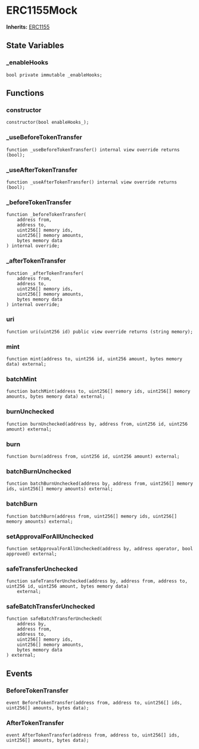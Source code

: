 # ERC1155Mock
**Inherits:**
[ERC1155](/lib/solady/src/tokens/ERC1155.sol/abstract.ERC1155.md)


## State Variables
### _enableHooks

```solidity
bool private immutable _enableHooks;
```


## Functions
### constructor


```solidity
constructor(bool enableHooks_);
```

### _useBeforeTokenTransfer


```solidity
function _useBeforeTokenTransfer() internal view override returns (bool);
```

### _useAfterTokenTransfer


```solidity
function _useAfterTokenTransfer() internal view override returns (bool);
```

### _beforeTokenTransfer


```solidity
function _beforeTokenTransfer(
    address from,
    address to,
    uint256[] memory ids,
    uint256[] memory amounts,
    bytes memory data
) internal override;
```

### _afterTokenTransfer


```solidity
function _afterTokenTransfer(
    address from,
    address to,
    uint256[] memory ids,
    uint256[] memory amounts,
    bytes memory data
) internal override;
```

### uri


```solidity
function uri(uint256 id) public view override returns (string memory);
```

### mint


```solidity
function mint(address to, uint256 id, uint256 amount, bytes memory data) external;
```

### batchMint


```solidity
function batchMint(address to, uint256[] memory ids, uint256[] memory amounts, bytes memory data) external;
```

### burnUnchecked


```solidity
function burnUnchecked(address by, address from, uint256 id, uint256 amount) external;
```

### burn


```solidity
function burn(address from, uint256 id, uint256 amount) external;
```

### batchBurnUnchecked


```solidity
function batchBurnUnchecked(address by, address from, uint256[] memory ids, uint256[] memory amounts) external;
```

### batchBurn


```solidity
function batchBurn(address from, uint256[] memory ids, uint256[] memory amounts) external;
```

### setApprovalForAllUnchecked


```solidity
function setApprovalForAllUnchecked(address by, address operator, bool approved) external;
```

### safeTransferUnchecked


```solidity
function safeTransferUnchecked(address by, address from, address to, uint256 id, uint256 amount, bytes memory data)
    external;
```

### safeBatchTransferUnchecked


```solidity
function safeBatchTransferUnchecked(
    address by,
    address from,
    address to,
    uint256[] memory ids,
    uint256[] memory amounts,
    bytes memory data
) external;
```

## Events
### BeforeTokenTransfer

```solidity
event BeforeTokenTransfer(address from, address to, uint256[] ids, uint256[] amounts, bytes data);
```

### AfterTokenTransfer

```solidity
event AfterTokenTransfer(address from, address to, uint256[] ids, uint256[] amounts, bytes data);
```

